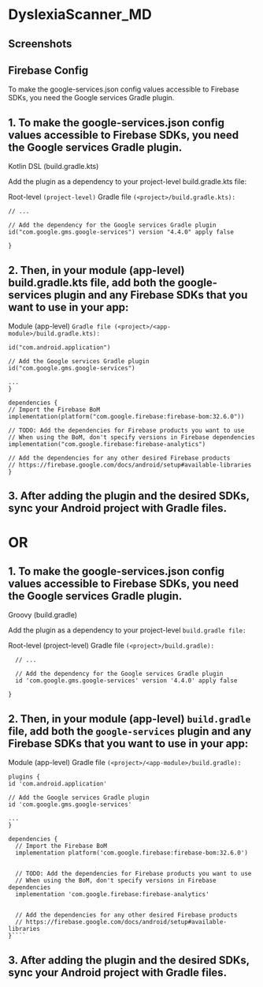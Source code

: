 # DyslexiaScanner_MD

## Screenshots



## Firebase Config

To make the google-services.json config values accessible to Firebase SDKs, you need the Google services Gradle plugin.

## 1. To make the google-services.json config values accessible to Firebase SDKs, you need the Google services Gradle plugin.

Kotlin DSL (build.gradle.kts)

Add the plugin as a dependency to your project-level build.gradle.kts file:

Root-level `(project-level)` Gradle file `(<project>/build.gradle.kts):`

```plugins {
// ...

// Add the dependency for the Google services Gradle plugin
id("com.google.gms.google-services") version "4.4.0" apply false

}
```

## 2. Then, in your module (app-level) build.gradle.kts file, add both the google-services plugin and any Firebase SDKs that you want to use in your app:

Module (app-level) `Gradle file (<project>/<app-module>/build.gradle.kts):`

```plugins {
id("com.android.application")

// Add the Google services Gradle plugin
id("com.google.gms.google-services")

...
}

dependencies {
// Import the Firebase BoM
implementation(platform("com.google.firebase:firebase-bom:32.6.0"))

// TODO: Add the dependencies for Firebase products you want to use
// When using the BoM, don't specify versions in Firebase dependencies
implementation("com.google.firebase:firebase-analytics")

// Add the dependencies for any other desired Firebase products
// https://firebase.google.com/docs/android/setup#available-libraries
}
```

## 3. After adding the plugin and the desired SDKs, sync your Android project with Gradle files.

# OR

## 1. To make the google-services.json config values accessible to Firebase SDKs, you need the Google services Gradle plugin.

Groovy (build.gradle)

Add the plugin as a dependency to your project-level `build.gradle file:`

Root-level (project-level) Gradle file `(<project>/build.gradle):`

```plugins {
  // ...

  // Add the dependency for the Google services Gradle plugin
  id 'com.google.gms.google-services' version '4.4.0' apply false

}
```

## 2. Then, in your module (app-level) `build.gradle` file, add both the `google-services` plugin and any Firebase SDKs that you want to use in your app:

Module (app-level) Gradle file `(<project>/<app-module>/build.gradle):`

`````
plugins {
id 'com.android.application'

// Add the Google services Gradle plugin
id 'com.google.gms.google-services'

...
}

dependencies {
  // Import the Firebase BoM
  implementation platform('com.google.firebase:firebase-bom:32.6.0')


  // TODO: Add the dependencies for Firebase products you want to use
  // When using the BoM, don't specify versions in Firebase dependencies
  implementation 'com.google.firebase:firebase-analytics'


  // Add the dependencies for any other desired Firebase products
  // https://firebase.google.com/docs/android/setup#available-libraries
}````
`````

## 3. After adding the plugin and the desired SDKs, sync your Android project with Gradle files.
